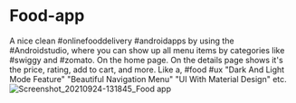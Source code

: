 # Food-app
A nice clean #onlinefooddelivery #androidapps by using the #Androidstudio, where you can show up all menu items by categories like #swiggy and #zomato. On the home page. On the details page shows it's the price, rating, add to cart, and more. Like a, #food #ux "Dark And Light Mode Feature" "Beautiful Navigation Menu" "UI With Material Design" etc.
![Screenshot_20210924-131845_Food app](https://user-images.githubusercontent.com/28671056/134672175-0d705b10-1987-4f0f-a92a-3406569cef8b.jpg)


